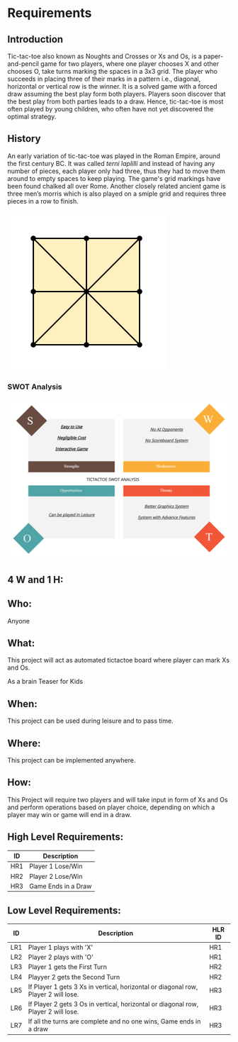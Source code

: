 # **Requirements**

## **Introduction**

Tic-tac-toe also known as Noughts and Crosses or Xs and Os, is a paper-and-pencil game for two players, where one player chooses X and other chooses O, take turns marking the spaces in a 3x3 grid. The player who succeeds in placing three of their marks in a pattern i.e., diagonal, horizontal or vertical row is the winner. It is a solved game with a forced draw assuming the best play form both players. Players soon discover that the best play from both parties leads to a draw. Hence, tic-tac-toe is most often played by young children, who often have not yet discovered the optimal strategy.

## **History**

An early variation of tic-tac-toe was played in the Roman Empire, around the first century BC. It was called *terni laplilli* and instead of having any number of pieces, each player only had three, thus they had to move them around to empty spaces to keep playing. The game's grid markings have been found chalked all over Rome. Another closely related ancient game is three men’s morris which is also played on a smiple grid and requires three pieces in a row to finish.

![Images](images/three.png)

### **SWOT Analysis**

![SWOT](images/SWOT.png)

## **4 W and 1 H:**

## **Who:**

  Anyone

## **What:**

  This project will act as automated tictactoe board where player can mark Xs and Os.

  As a brain Teaser for Kids

## **When:**

  This project can be used during leisure and to pass time.
  
## **Where:**

  This project can be implemented anywhere.

## **How:**

  This Project will require two players and will take input in form of Xs and Os and perform operations based on player choice, depending on which a player may win or game will end in a draw.

## High Level Requirements:

| ID | Description |
| ----- | ----- |
| HR1 | Player 1 Lose/Win |
| HR2 | Player 2 Lose/Win |
| HR3 | Game Ends in a Draw |

## Low Level Requirements:

| ID | Description | HLR ID |
| ----- | ----- | ----- |
| LR1 | Player 1 plays with 'X'| HR1 |
| LR2 | Player 2 plays with 'O' | HR1 |
| LR3 | Player 1 gets the First Turn | HR2 |
| LR4 | Playyer 2 gets the Second Turn | HR2 |
| LR5 | If Player 1 gets 3 Xs in vertical, horizontal or diagonal row, Player 2 will lose.| HR3 |
| LR6 | If Player 2 gets 3 Os in vertical, horizontal or diagonal row, Player 2 will lose. | HR3 |
| LR7 | If all the turns are complete and no one wins, Game ends in a draw| HR3 |
